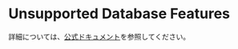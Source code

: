 # Unsupported Database Features

詳細については、[公式ドキュメント](https://www.prisma.io/docs/orm/prisma-migrate/workflows/unsupported-database-features)を参照してください。
